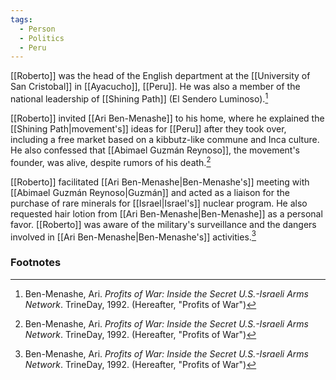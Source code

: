 ```yaml
---
tags:
  - Person
  - Politics
  - Peru
---
```

[[Roberto]] was the head of the English department at the [[University of San Cristobal]] in [[Ayacucho]], [[Peru]]. He was also a member of the national leadership of [[Shining Path]] (El Sendero Luminoso).[^1]

[[Roberto]] invited [[Ari Ben-Menashe]] to his home, where he explained the [[Shining Path|movement's]] ideas for [[Peru]] after they took over, including a free market based on a kibbutz-like commune and Inca culture. He also confessed that [[Abimael Guzmán Reynoso]], the movement's founder, was alive, despite rumors of his death.[^1]

[[Roberto]] facilitated [[Ari Ben-Menashe|Ben-Menashe's]] meeting with [[Abimael Guzmán Reynoso|Guzmán]] and acted as a liaison for the purchase of rare minerals for [[Israel|Israel's]] nuclear program. He also requested hair lotion from [[Ari Ben-Menashe|Ben-Menashe]] as a personal favor. [[Roberto]] was aware of the military's surveillance and the dangers involved in [[Ari Ben-Menashe|Ben-Menashe's]] activities.[^1]

### Footnotes
[^1]: Ben-Menashe, Ari. *Profits of War: Inside the Secret U.S.-Israeli Arms Network*. TrineDay, 1992. (Hereafter, "Profits of War")

